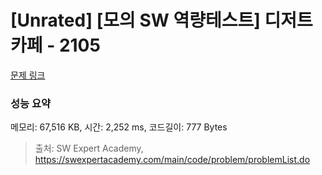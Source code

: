 # [Unrated] [모의 SW 역량테스트] 디저트 카페 - 2105 

[문제 링크](https://swexpertacademy.com/main/code/problem/problemDetail.do?contestProbId=AV5VwAr6APYDFAWu) 

### 성능 요약

메모리: 67,516 KB, 시간: 2,252 ms, 코드길이: 777 Bytes



> 출처: SW Expert Academy, https://swexpertacademy.com/main/code/problem/problemList.do